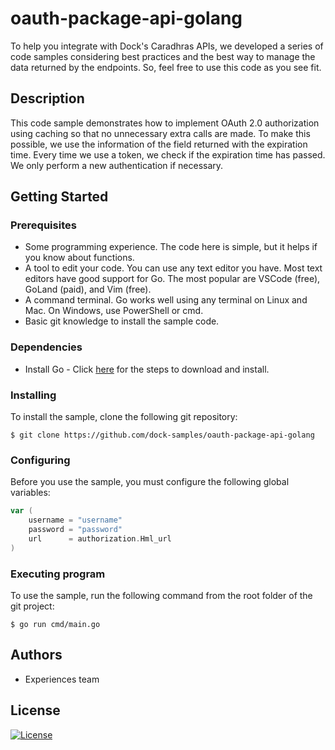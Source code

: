 # oauth-package-api-golang
To help you integrate with Dock's Caradhras APIs, we developed a series of code samples considering best practices and the best way to manage the data returned by the endpoints. So, feel free to use this code as you see fit.
## Description
This code sample demonstrates how to implement OAuth 2.0 authorization using caching so that no unnecessary extra calls are made.
To make this possible, we use the information of the field returned with the expiration time. Every time we use a token, we check if the expiration time has passed. We only perform a new authentication if necessary.
## Getting Started
### Prerequisites
* Some programming experience. The code here is simple, but it helps if you know about functions.
* A tool to edit your code. You can use any text editor you have. Most text editors have good support for Go. The most popular are VSCode (free), GoLand (paid), and Vim (free).
* A command terminal. Go works well using any terminal on Linux and Mac. On Windows, use PowerShell or cmd.
* Basic git knowledge to install the sample code.
### Dependencies
* Install Go - Click <a href="https://go.dev/doc/install">here</a> for the steps to download and install.
### Installing
To install the sample, clone the following git repository:
```
$ git clone https://github.com/dock-samples/oauth-package-api-golang
```
### Configuring
Before you use the sample, you must configure the following global variables:
```go
var (
    username = "username"
    password = "password"
    url      = authorization.Hml_url
)
```
### Executing program
To use the sample, run the following command from the root folder of the git project:
```
$ go run cmd/main.go
```
## Authors
- Experiences team
## License
[![License](https://img.shields.io/badge/License-Apache_2.0-yellowgreen.svg)](https://opensource.org/licenses/Apache-2.0)  